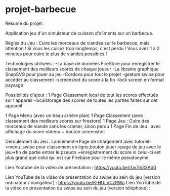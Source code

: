 # projet-barbecue

Résumé du projet :

Application jeu d'un simulateur de cuisson d'aliments sur un barbecue.

Règles du Jeu :
Cuire les morceaux de viandes sur le barbecue, mais attention ! Si vous les cuisez trop longtemps, c'est perdu ! Vous avez 1 à 2 minutes pour cuire le plus de viandes possibles !

Technologies utilisées : 
-La base de données FireStore pour enregistrer le classement des meilleurs scores de chaque joueur
-La librairie graphique SnapSVG pour jouer au jeu 
-Cordova pour tout le projet
-gesture swipe pour accéder au classement
-screenshot du score à la fin
-lock screen en format paysage


Possibilités d'ajout : 
1 Page Classement local de tout les scores effectués sur l'appareil
-localstorage des scores de toutes les parties faites sur cet appareil

1 Page Menu (avec un beau arrière plan)
1 Page Classement (avec classement des meilleurs scores sur firestore)
1 Page Jeu : Cuire des morceaux de viande sans les cramer, sinon perdu
1 Page Fin de Jeu : avec affichage du score obtenu + bouton screenshot


Déroulement du Jeu : Lancement->Page de chargement avec tutoriel->menu ,swipe pour classement en ligne,bouton jouer->page de jeu avec le jeu->fin de partie entrer le pseudo +enregistrement du score si celui-ci est plus grand que celui qui est sur Firebase pour le même pseudonyme

Lien Youtube de la vidéo de présentation : https://youtu.be/rbv7ni33Ad0

Lien YouTube de la vidéo de présentation du swipe au sein du jeu (version ordinateur / navigateur) : https://youtu.be/K-HULVCzRWo
Lien YouTube de la vidéo de présentation du swipe au sein du jeu (version téléphone) : 
